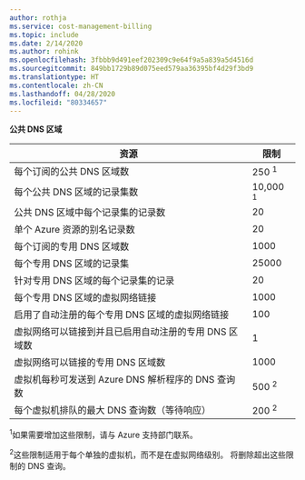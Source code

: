```yaml
---
author: rothja
ms.service: cost-management-billing
ms.topic: include
ms.date: 2/14/2020
ms.author: rohink
ms.openlocfilehash: 3fbbb9d491eef202309c9e64f9a5a839a5d4516d
ms.sourcegitcommit: 849bb1729b89d075eed579aa36395bf4d29f3bd9
ms.translationtype: HT
ms.contentlocale: zh-CN
ms.lasthandoff: 04/28/2020
ms.locfileid: "80334657"
---
```

**公共 DNS 区域**

| 资源 | 限制 |
| --- | --- |
| 每个订阅的公共 DNS 区域数 |250 <sup>1</sup> |
| 每个公共 DNS 区域的记录集数 |10,000 <sup>1</sup> |
| 公共 DNS 区域中每个记录集的记录数 |20 |
| 单个 Azure 资源的别名记录数 |20|
| 每个订阅的专用 DNS 区域数 |1000|
| 每个专用 DNS 区域的记录集 |25000|
| 针对专用 DNS 区域的每个记录集的记录 |20|
| 每个专用 DNS 区域的虚拟网络链接 |1000|
| 启用了自动注册的每个专用 DNS 区域的虚拟网络链接 |100|
| 虚拟网络可以链接到并且已启用自动注册的专用 DNS 区域数 |1|
| 虚拟网络可以链接的专用 DNS 区域数 |1000|
| 虚拟机每秒可发送到 Azure DNS 解析程序的 DNS 查询数 |500 <sup>2</sup> |
| 每个虚拟机排队的最大 DNS 查询数（等待响应） |200 <sup>2</sup> |

<sup>1</sup>如果需要增加这些限制，请与 Azure 支持部门联系。

<sup>2</sup>这些限制适用于每个单独的虚拟机，而不是在虚拟网络级别。 将删除超出这些限制的 DNS 查询。